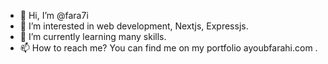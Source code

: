 - 👋 Hi, I’m @fara7i
- 👀 I’m interested in web development, Nextjs, Expressjs.
- 🌱 I’m currently learning many skills.
- 📫 How to reach me? You can find me on my portfolio ayoubfarahi.com .

<!---
fara7i/fara7i is a ✨ special ✨ repository because its `README.md` (this file) appears on your GitHub profile.
You can click the Preview link to take a look at your changes.
--->
